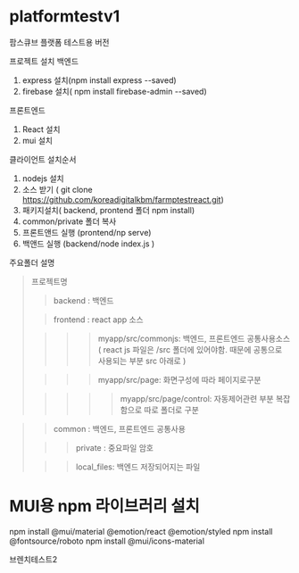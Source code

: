 # platformtestv1
 팜스큐브 플랫폼 테스트용 버전
 

프로젝트 설치
백엔드
1. express 설치(npm install express --saved)
2. firebase 설치( npm install firebase-admin --saved)

프론트엔드
1. React 설치
2. mui 설치


클라이언트  설치순서
 1. nodejs  설치
 2. 소스 받기 ( git clone https://github.com/koreadigitalkbm/farmptestreact.git)
 3. 패키지설치( backend, prontend 폴더 npm install)
 4. common/private 폴더 복사
 5. 프론트앤드 실행 (prontend/np serve)
 6. 백앤드 실행 (backend/node index.js )

주요폴더 설명
> 프로젝트명
> > backend : 백엔드 
> 
> > frontend : react app 소스
>
> > > > myapp/src/commonjs: 백엔드, 프론트엔드 공통사용소스 ( react js 파일은 /src 폴더에 있어야함. 때문에 공통으로 사용되는 부분 src 아래로 )
> 
> > > > myapp/src/page: 화면구성에 따라 페이지로구분
> 
> > > > > myapp/src/page/control: 자동제어관련 부분 복잡함으로 따로 폴더로 구분 

> 
> > common : 백엔드, 프론트엔드 공통사용
> 
> > > private :  중요파일 암호
> 
> > > local_files: 백엔드 저장되어지는 파일
> 

# MUI용 npm 라이브러리 설치
npm install @mui/material @emotion/react @emotion/styled
npm install @fontsource/roboto
npm install @mui/icons-material



브렌치테스트2




